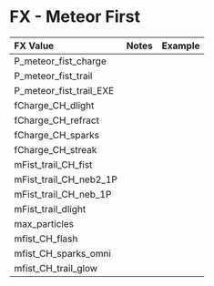 # FX - Meteor First

| FX Value | Notes | Example |
| :--- | :--- | :--- |
| P\_meteor\_fist\_charge |  |  |
| P\_meteor\_fist\_trail |  |  |
| P\_meteor\_fist\_trail\_EXE |  |  |
| fCharge\_CH\_dlight |  |  |
| fCharge\_CH\_refract |  |  |
| fCharge\_CH\_sparks |  |  |
| fCharge\_CH\_streak |  |  |
| mFist\_trail\_CH\_fist |  |  |
| mFist\_trail\_CH\_neb2\_1P |  |  |
| mFist\_trail\_CH\_neb\_1P |  |  |
| mFist\_trail\_dlight |  |  |
| max\_particles |  |  |
| mfist\_CH\_flash |  |  |
| mfist\_CH\_sparks\_omni |  |  |
| mfist\_CH\_trail\_glow |  |  |

